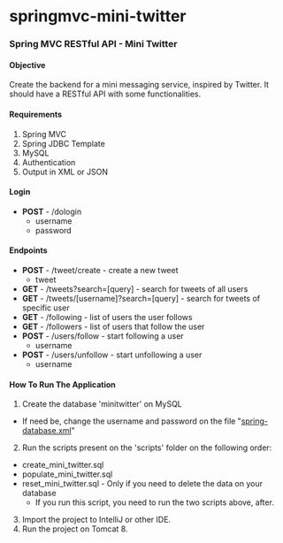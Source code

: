# springmvc-mini-twitter
### Spring MVC RESTful API - Mini Twitter

#### Objective

Create the backend for a mini messaging service, inspired by Twitter. It should have a RESTful API with some functionalities.

#### Requirements

1. Spring MVC
2. Spring JDBC Template
3. MySQL
4. Authentication
5. Output in XML or JSON

#### Login

* **POST** - /dologin
  * username
  * password

#### Endpoints

* **POST** - /tweet/create - create a new tweet
  * tweet
* **GET** - /tweets?search=[query] - search for tweets of all users
* **GET** - /tweets/[username]?search=[query] - search for tweets of specific user
* **GET** - /following - list of users the user follows
* **GET** - /followers - list of users that follow the user
* **POST** - /users/follow - start following a user
  * username
* **POST** - /users/unfollow - start unfollowing a user
  * username

#### How To Run The Application

1. Create the database 'minitwitter' on MySQL
  * If need be, change the username and password on the file "[spring-database.xml](src/main/webapp/WEB-INF/spring-database.xml)"
2. Run the scripts present on the 'scripts' folder on the following order:
  * create_mini_twitter.sql
  * populate_mini_twitter.sql
  * reset_mini_twitter.sql - Only if you need to delete the data on your database
    * If you run this script, you need to run the two scripts above, after.
3. Import the project to IntelliJ or other IDE.
4. Run the project on Tomcat 8.
